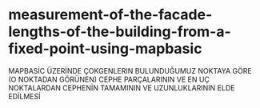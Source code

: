 # measurement-of-the-facade-lengths-of-the-building-from-a-fixed-point-using-mapbasic
 MAPBASİC ÜZERİNDE ÇOKGENLERIN BULUNDUĞUMUZ NOKTAYA GÖRE (O NOKTADAN GÖRÜNEN) CEPHE PARÇALARININ VE EN UÇ NOKTALARDAN CEPHENİN TAMAMININ VE UZUNLUKLARININ ELDE EDİLMESİ
